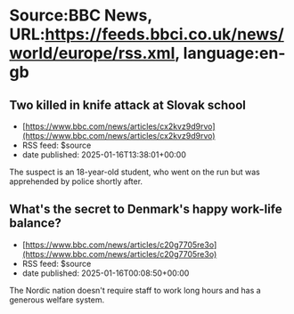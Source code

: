 # Source:BBC News, URL:https://feeds.bbci.co.uk/news/world/europe/rss.xml, language:en-gb

## Two killed in knife attack at Slovak school
 - [https://www.bbc.com/news/articles/cx2kvz9d9rvo](https://www.bbc.com/news/articles/cx2kvz9d9rvo)
 - RSS feed: $source
 - date published: 2025-01-16T13:38:01+00:00

The suspect is an 18-year-old student, who went on the run but was apprehended by police shortly after.

## What's the secret to Denmark's happy work-life balance?
 - [https://www.bbc.com/news/articles/c20g7705re3o](https://www.bbc.com/news/articles/c20g7705re3o)
 - RSS feed: $source
 - date published: 2025-01-16T00:08:50+00:00

The Nordic nation doesn't require staff to work long hours and has a generous welfare system.

